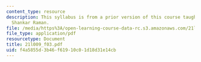 ```yaml
---
content_type: resource
description: This syllabus is from a prior version of this course taught by Professor
  Shankar Raman.
file: /media/https%3A/open-learning-course-data-rc.s3.amazonaws.com/21l-009-shakespeare-spring-2004/f4a5855d3b46f61910c01d18d31e14cb_21l009_f03.pdf
file_type: application/pdf
resourcetype: Document
title: 21l009_f03.pdf
uid: f4a5855d-3b46-f619-10c0-1d18d31e14cb
---
```

